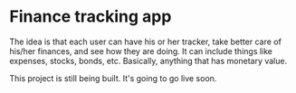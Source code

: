 # Finance tracking app

The idea is that each user can have his or her tracker, take better care of his/her finances, and see how they are doing.
It can include things like expenses, stocks, bonds, etc. Basically, anything that has monetary value.

This project is still being built. It's going to go live soon.
